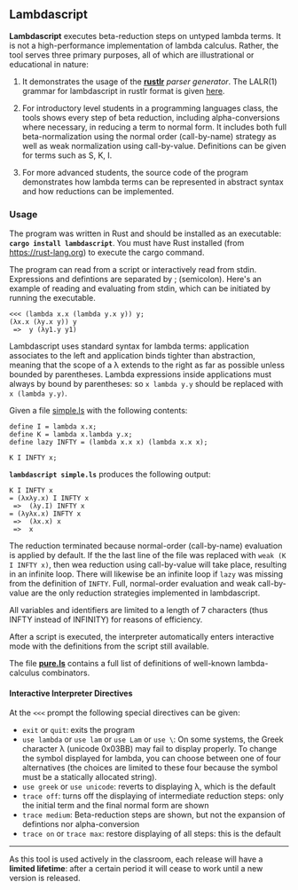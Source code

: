 ## Lambdascript

**Lambdascript** executes beta-reduction steps on untyped lambda
terms.  It is not a high-performance implementation of lambda
calculus. Rather, the tool serves three primary purposes, all of which
are illustrational or educational in nature:

  1. It demonstrates the usage of the **[rustlr](https://docs.rs/rustlr/latest/rustlr/index.html)** *parser generator*.  The LALR(1) grammar for lambdascript in rustlr format
  is given [here](https://cs.hofstra.edu/~cscccl/rustlr_project/lambdascript/untyped.grammar).

  2. For introductory level students in a programming languages class, the
  tools shows every step of beta reduction, including alpha-conversions where
  necessary, in reducing a term to normal form.  It includes both full
  beta-normalization using the normal order (call-by-name) strategy as well
  as weak normalization using call-by-value.  Definitions can be given
  for terms such as S, K, I.

  3. For more advanced students, the source code of the program demonstrates
  how lambda terms can be represented in abstract syntax and how
  reductions can be implemented.

### Usage
The program was written in Rust and should be installed as an executable: **`cargo install lambdascript`**. You must have Rust installed (from <https://rust-lang.org>) to execute the cargo command.

The program can read from a script or interactively read from stdin. Expressions and defintions are separated by ; (semicolon).  Here's an example of reading and evaluating from stdin, which can be initiated by running the executable.

```
<<< (lambda x.x (lambda y.x y)) y;
(λx.x (λy.x y)) y
 =>  y (λy1.y y1)
```
Lambdascript uses standard syntax for lambda terms: application associates to
the left and application binds tighter than abstraction, meaning that the
scope of a λ extends to the right as far as possible unless bounded by
parentheses.  Lambda expressions inside applications must always by bound
by parentheses: so `x lambda y.y` should be replaced with `x (lambda y.y)`.

Given a file [simple.ls](https://cs.hofstra.edu/~cscccl/rustlr_project/lambdascript/simple.ls) with the following contents:
```
define I = lambda x.x;
define K = lambda x.lambda y.x;
define lazy INFTY = (lambda x.x x) (lambda x.x x);

K I INFTY x;
```
**`lambdascript simple.ls`** produces the following output:
```
K I INFTY x
= (λxλy.x) I INFTY x
 =>  (λy.I) INFTY x
= (λyλx.x) INFTY x
 =>  (λx.x) x
 =>  x
```
The reduction terminated because normal-order (call-by-name)
evaluation is applied by default.  If the the last line of the file
was replaced with `weak (K I INFTY x)`, then wea reduction using
call-by-value will take place, resulting in an infinite loop.  There
will likewise be an infinite loop if `lazy` was missing from the
definition of `INFTY`.  Full, normal-order evaluation and weak
call-by-value are the only reduction strategies implemented in
lambdascript.

All variables and identifiers are limited to a length of 7 characters
(thus INFTY instead of INFINITY) for reasons of efficiency.

After a script is executed, the interpreter automatically enters interactive
mode with the definitions from the script still available.

The file **[pure.ls](https://cs.hofstra.edu/~cscccl/rustlr_project/lambdascript/pure.ls)** contains a full list of definitions of well-known lambda-calculus
combinators.

#### Interactive Interpreter Directives

At the `<<<` prompt the following special directives can be given:

  * `exit` or `quit`: exits the program
  * `use lambda` or `use lam` or `use Lam` or `use \`: On some systems,
    the Greek character λ (unicode 0x03BB) may fail to display properly.
    To change the symbol displayed for lambda, you can choose between one
    of four alternatives (the choices are limited to these four because the
    symbol must be a statically allocated string).
  * `use greek` or `use unicode`: reverts to displaying λ, which is the default
  * `trace off`: turns off the displaying of intermediate reduction steps: only the initial term and the final normal form are shown
  * `trace medium`: Beta-reduction steps are shown, but not the expansion
    of defintions nor alpha-conversion
  * `trace on` or `trace max`: restore displaying of all steps: this is the
    default

-----------------------------

As this tool is used actively in the classroom, each release will have
a **limited lifetime**: after a certain period it will cease to work until
a new version is released.
